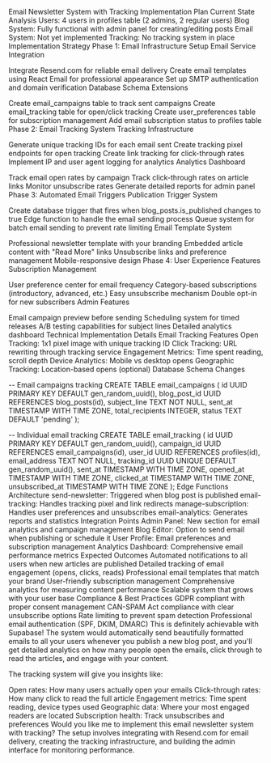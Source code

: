 Email Newsletter System with Tracking Implementation Plan
Current State Analysis
Users: 4 users in profiles table (2 admins, 2 regular users)
Blog System: Fully functional with admin panel for creating/editing posts
Email System: Not yet implemented
Tracking: No tracking system in place
Implementation Strategy
Phase 1: Email Infrastructure Setup
Email Service Integration

Integrate Resend.com for reliable email delivery
Create email templates using React Email for professional appearance
Set up SMTP authentication and domain verification
Database Schema Extensions

Create email_campaigns table to track sent campaigns
Create email_tracking table for open/click tracking
Create user_preferences table for subscription management
Add email subscription status to profiles table
Phase 2: Email Tracking System
Tracking Infrastructure

Generate unique tracking IDs for each email sent
Create tracking pixel endpoints for open tracking
Create link tracking for click-through rates
Implement IP and user agent logging for analytics
Analytics Dashboard

Track email open rates by campaign
Track click-through rates on article links
Monitor unsubscribe rates
Generate detailed reports for admin panel
Phase 3: Automated Email Triggers
Publication Trigger System

Create database trigger that fires when blog_posts.is_published changes to true
Edge function to handle the email sending process
Queue system for batch email sending to prevent rate limiting
Email Template System

Professional newsletter template with your branding
Embedded article content with "Read More" links
Unsubscribe links and preference management
Mobile-responsive design
Phase 4: User Experience Features
Subscription Management

User preference center for email frequency
Category-based subscriptions (introductory, advanced, etc.)
Easy unsubscribe mechanism
Double opt-in for new subscribers
Admin Features

Email campaign preview before sending
Scheduling system for timed releases
A/B testing capabilities for subject lines
Detailed analytics dashboard
Technical Implementation Details
Email Tracking Features
Open Tracking: 1x1 pixel image with unique tracking ID
Click Tracking: URL rewriting through tracking service
Engagement Metrics: Time spent reading, scroll depth
Device Analytics: Mobile vs desktop opens
Geographic Tracking: Location-based opens (optional)
Database Schema Changes

-- Email campaigns tracking
CREATE TABLE email_campaigns (
  id UUID PRIMARY KEY DEFAULT gen_random_uuid(),
  blog_post_id UUID REFERENCES blog_posts(id),
  subject_line TEXT NOT NULL,
  sent_at TIMESTAMP WITH TIME ZONE,
  total_recipients INTEGER,
  status TEXT DEFAULT 'pending'
);

-- Individual email tracking
CREATE TABLE email_tracking (
  id UUID PRIMARY KEY DEFAULT gen_random_uuid(),
  campaign_id UUID REFERENCES email_campaigns(id),
  user_id UUID REFERENCES profiles(id),
  email_address TEXT NOT NULL,
  tracking_id UUID UNIQUE DEFAULT gen_random_uuid(),
  sent_at TIMESTAMP WITH TIME ZONE,
  opened_at TIMESTAMP WITH TIME ZONE,
  clicked_at TIMESTAMP WITH TIME ZONE,
  unsubscribed_at TIMESTAMP WITH TIME ZONE
);
Edge Functions Architecture
send-newsletter: Triggered when blog post is published
email-tracking: Handles tracking pixel and link redirects
manage-subscription: Handles user preferences and unsubscribes
email-analytics: Generates reports and statistics
Integration Points
Admin Panel: New section for email analytics and campaign management
Blog Editor: Option to send email when publishing or schedule it
User Profile: Email preferences and subscription management
Analytics Dashboard: Comprehensive email performance metrics
Expected Outcomes
Automated notifications to all users when new articles are published
Detailed tracking of email engagement (opens, clicks, reads)
Professional email templates that match your brand
User-friendly subscription management
Comprehensive analytics for measuring content performance
Scalable system that grows with your user base
Compliance & Best Practices
GDPR compliant with proper consent management
CAN-SPAM Act compliance with clear unsubscribe options
Rate limiting to prevent spam detection
Professional email authentication (SPF, DKIM, DMARC)
This is definitely achievable with Supabase! The system would automatically send beautifully formatted emails to all your users whenever you publish a new blog post, and you'll get detailed analytics on how many people open the emails, click through to read the articles, and engage with your content.

The tracking system will give you insights like:

Open rates: How many users actually open your emails
Click-through rates: How many click to read the full article
Engagement metrics: Time spent reading, device types used
Geographic data: Where your most engaged readers are located
Subscription health: Track unsubscribes and preferences
Would you like me to implement this email newsletter system with tracking? The setup involves integrating with Resend.com for email delivery, creating the tracking infrastructure, and building the admin interface for monitoring performance.

